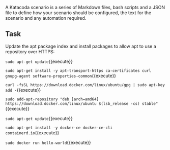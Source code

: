 A Katacoda scenario is a series of Markdown files, bash scripts and a JSON file to define how your scenario should be configured, the text for the scenario and any automation required.

## Task

Update the apt package index and install packages to allow apt to use a repository over HTTPS:

`sudo apt-get update`{{execute}}


`sudo apt-get install -y apt-transport-https ca-certificates curl gnupg-agent software-properties-common`{{execute}}


`curl -fsSL https://download.docker.com/linux/ubuntu/gpg | sudo apt-key add -`{{execute}}


`sudo add-apt-repository "deb [arch=amd64] https://download.docker.com/linux/ubuntu $(lsb_release -cs) stable"`{{execute}}

`sudo apt-get update`{{execute}}

`sudo apt-get install -y docker-ce docker-ce-cli containerd.io`{{execute}}


`sudo docker run hello-world`{{execute}}